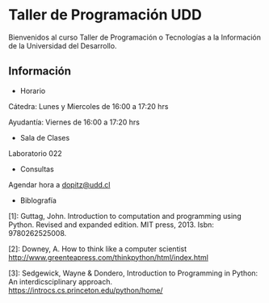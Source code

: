 # Taller de Programación UDD

Bienvenidos al curso Taller de Programación o Tecnologías a la Información de la Universidad del Desarrollo.

## Información

* Horario

Cátedra: Lunes y Miercoles de 16:00 a 17:20 hrs

Ayudantía: Viernes de 16:00 a 17:20 hrs

* Sala de Clases

Laboratorio 022

* Consultas

Agendar hora a dopitz@udd.cl

* Biblografía

[1]: Guttag, John. Introduction to computation and programming using Python. Revised and expanded edition. MIT press, 2013. Isbn: 9780262525008.

[2]: Downey, A. How to think like a computer scientist http://www.greenteapress.com/thinkpython/html/index.html

[3]: Sedgewick, Wayne & Dondero, Introduction to Programming in Python: An interdicsciplinary approach. https://introcs.cs.princeton.edu/python/home/
